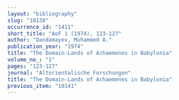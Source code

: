 ```yaml
---
layout: "bibliography"
slug: "10138"
occurrence_id: "1411"
short_title: "AoF 1 (1974), 123-127"
author: "Dandamayev, Muhammed A."
publication_year: "1974"
title: "The Domain-Lands of Achaemenes in Babylonia"
volume_no_: "1"
pages: "123-127"
journal: "Altorientalische Forschungen"
title: "The Domain-Lands of Achaemenes in Babylonia"
previous_item: "10141"
---
```

